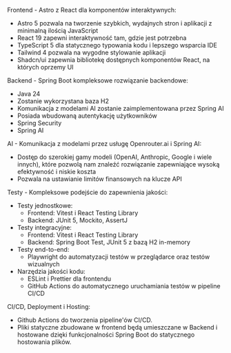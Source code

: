 Frontend - Astro z React dla komponentów interaktywnych:
- Astro 5 pozwala na tworzenie szybkich, wydajnych stron i aplikacji z minimalną ilością JavaScript
- React 19 zapewni interaktywność tam, gdzie jest potrzebna
- TypeScript 5 dla statycznego typowania kodu i lepszego wsparcia IDE
- Tailwind 4 pozwala na wygodne stylowanie aplikacji
- Shadcn/ui zapewnia bibliotekę dostępnych komponentów React, na których oprzemy UI

Backend - Spring Boot kompleksowe rozwiązanie backendowe:
- Java 24
- Zostanie wykorzystana baza H2
- Komunikacja z modelami AI zostanie zaimplementowana przez Spring AI
- Posiada wbudowaną autentykację użytkowników
- Spring Security
- Spring AI

AI - Komunikacja z modelami przez usługę Openrouter.ai i Spring AI:
- Dostęp do szerokiej gamy modeli (OpenAI, Anthropic, Google i wiele innych), które pozwolą nam znaleźć rozwiązanie zapewniające wysoką efektywność i niskie koszta
- Pozwala na ustawianie limitów finansowych na klucze API

Testy - Kompleksowe podejście do zapewnienia jakości:

- Testy jednostkowe:
  - Frontend: Vitest i React Testing Library
  - Backend: JUnit 5, Mockito, AssertJ
- Testy integracyjne:
  - Frontend: Vitest i React Testing Library
  - Backend: Spring Boot Test, JUnit 5 z bazą H2 in-memory
- Testy end-to-end:
  - Playwright do automatyzacji testów w przeglądarce oraz testów wizualnych
- Narzędzia jakości kodu:
  - ESLint i Prettier dla frontendu
  - GitHub Actions do automatycznego uruchamiania testów w pipeline CI/CD

CI/CD, Deployment i Hosting:
- Github Actions do tworzenia pipeline'ów CI/CD.
- Pliki statyczne zbudowane w frontend będą umieszczane w Backend i hostowane dzięki funkcjonalności Spring Boot do statycznego hostowania plików.